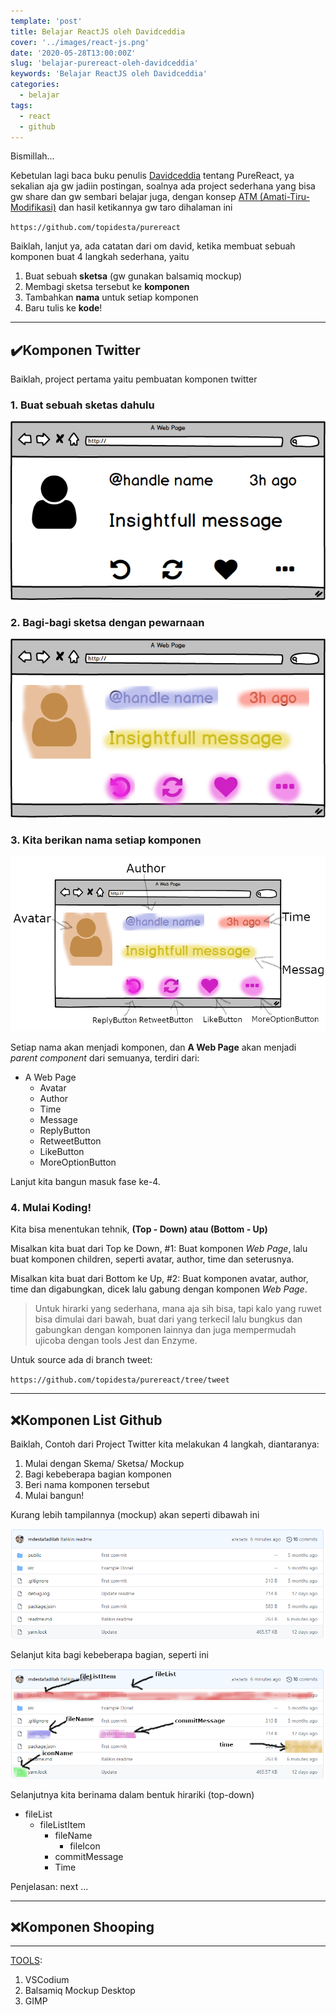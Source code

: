 ```yaml
---
template: 'post'
title: Belajar ReactJS oleh Davidceddia
cover: '../images/react-js.png'
date: '2020-05-28T13:00:00Z'
slug: 'belajar-purereact-oleh-davidceddia'
keywords: 'Belajar ReactJS oleh Davidceddia'
categories:
  - belajar
tags:
  - react
  - github
---
```


Bismillah...

Kebetulan lagi baca buku penulis [Davidceddia](https://daveceddia.com/pure-react/) tentang PureReact, ya sekalian aja gw jadiin postingan, soalnya ada project sederhana yang bisa gw share dan gw sembari belajar juga, dengan konsep [ATM (Amati-Tiru-Modifikasi)](konsep-belajar-atm-amati-tiru-modifikasi) dan hasil ketikannya gw taro dihalaman ini

`https://github.com/topidesta/purereact`

Baiklah, lanjut ya, ada catatan dari om david, ketika membuat sebuah komponen buat 4 langkah sederhana, yaitu

1. Buat sebuah **sketsa** (gw gunakan balsamiq mockup)
2. Membagi sketsa tersebut ke **komponen**
3. Tambahkan **nama** untuk setiap komponen
4. Baru tulis ke **kode**!

---

## ✔️Komponen Twitter

Baiklah, project pertama yaitu pembuatan komponen twitter

### 1. Buat sebuah sketas dahulu

![twitterkomponen](../images/twitterkomponen.png)

### 2. Bagi-bagi sketsa dengan pewarnaan

![twitterkomponen](../images/twitterkomponen2.png)

### 3. Kita berikan nama setiap komponen

![twitterkomponen](../images/twitterkomponen3.png)

Setiap nama akan menjadi komponen, dan **A Web Page** akan menjadi _parent component_ dari semuanya, terdiri dari:

- A Web Page
  - Avatar
  - Author
  - Time
  - Message
  - ReplyButton
  - RetweetButton
  - LikeButton
  - MoreOptionButton

Lanjut kita bangun masuk fase ke-4.

### 4. Mulai Koding!

Kita bisa menentukan tehnik, **(Top - Down) atau (Bottom - Up)**

Misalkan kita buat dari Top ke Down, #1: Buat komponen _Web Page_, lalu buat komponen children, seperti avatar, author, time dan seterusnya.

Misalkan kita buat dari Bottom ke Up, #2: Buat komponen avatar, author, time dan digabungkan, dicek lalu gabung dengan komponen _Web Page_.

> Untuk hirarki yang sederhana, mana aja sih bisa, tapi kalo yang ruwet bisa dimulai dari bawah, buat dari yang terkecil lalu bungkus dan gabungkan dengan komponen lainnya dan juga mempermudah ujicoba dengan tools Jest dan Enzyme.

Untuk source ada di branch tweet:

`https://github.com/topidesta/purereact/tree/tweet`

---

## ❌Komponen List Github

Baiklah, Contoh dari Project Twitter kita melakukan 4 langkah, diantaranya:

1. Mulai dengan Skema/ Sketsa/ Mockup
2. Bagi kebeberapa bagian komponen
3. Beri nama komponen tersebut
4. Mulai bangun!

Kurang lebih tampilannya (mockup) akan seperti dibawah ini

![purereactgithub](../images/purereact-github.png)

Selanjut kita bagi kebeberapa bagian, seperti ini

![purereactgithubkomponen](../images/purereact-github-komponen.png)

Selanjutnya kita berinama dalam bentuk hirariki (top-down)

- fileList
  - fileListItem
    - fileName
      - fileIcon
    - commitMessage
    - Time

Penjelasan: next ... 

---

## ❌Komponen Shooping

---

[TOOLS]():

1. VSCodium
2. Balsamiq Mockup Desktop
3. GIMP
